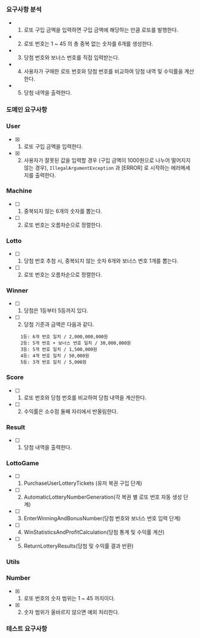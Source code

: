 ### 요구사항 분석
- 1. 로또 구입 금액을 입력하면 구입 금액에 해당하는 만큼 로또를 발행한다.
- 2. 로또 번호는 1 ~ 45 의 총 중복 없는 숫자를 6개를 생성한다.
- 3. 당첨 번호와 보너스 번호를 직접 입력받는다.
- 4. 사용자가 구매한 로또 번호와 당첨 번호를 비교하여 당첨 내역 및 수익률을 계산한다.
- 5. 당첨 내역을 출력한다.


### 도메인 요구사항
### User
- [X] 1. 로또 구입 금액을 입력한다.
- [X] 2. 사용자가 잘못된 값을 입력할 경우 (구입 금액이 1000원으로 나누어 떨어지지 않는 경우),
  `IllegalArgumentException` 과 [ERROR] 로 시작하는 에러메세지를 출력한다.
         
  
### Machine
- [ ] 1. 중복되지 않는 6개의 숫자를 뽑는다.
- [ ] 2. 로또 번호는 오름차순으로 정렬한다.
  
### Lotto
- [ ] 1. 당첨 번호 추첨 시, 중복되지 않는 숫자 6개와 보너스 번호 1개를 뽑는다.
- [ ] 2. 로또 번호는 오름차순으로 정렬한다.
  
### Winner
- [ ] 1. 당첨은 1등부터 5등까지 있다.
- [ ] 2. 당첨 기준과 금액은 다음과 같다.

  ```SHELL
    1등: 6개 번호 일치 / 2,000,000,000원
    2등: 5개 번호 + 보너스 번호 일치 / 30,000,000원
    3등: 5개 번호 일치 / 1,500,000원
    4등: 4개 번호 일치 / 50,000원
    5등: 3개 번호 일치 / 5,000원
  ```

### Score
- [ ] 1. 로또 번호와 당첨 번호를 비교하여 당첨 내역을 계산한다.
- [ ] 2. 수익률은 소수점 둘째 자리에서 반올림한다.

### Result
- [ ] 1. 당첨 내역을 출력한다.
  
### LottoGame
- [ ] 1. PurchaseUserLotteryTickets (유저 복권 구입 단계)
- [ ] 2. AutomaticLotteryNumberGeneration(각 복권 별 로또 번호 자동 생성 단계)
- [ ] 3. EnterWinningAndBonusNumber(당첨 번호와 보너스 번호 입력 단계)
- [ ] 4. WinStatisticsAndProfitCalculation(당첨 통계 및 수익률 계산)
- [ ] 5. ReturnLotteryResults(당첨 및 수익률 결과 반환)

### Utils
### Number
- [X] 1. 로또 번호의 숫자 범위는 1 ~ 45 까지이다.
- [X] 2. 숫자 범위가 올바르지 않으면 예외 처리한다.
  

### 테스트 요구사항
